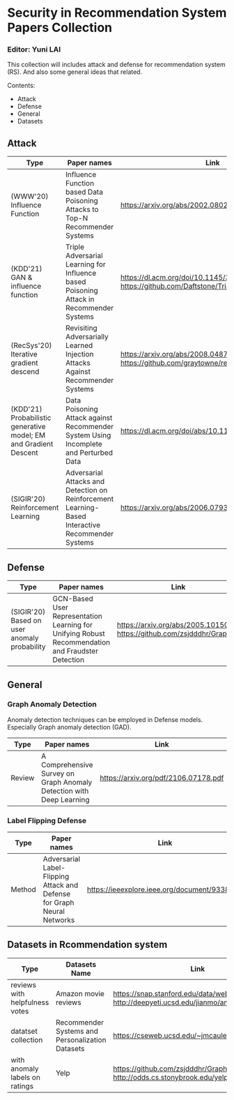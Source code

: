 
# Security in Recommendation System Papers Collection
### Editor: Yuni LAI
This collection will includes attack and defense for recommendation system (RS). And also some general ideas that related.  

Contents:
- Attack
- Defense
- General
- Datasets

## Attack

| Type | Paper names | Link |
| ------ | ------ | ------|
|(WWW'20) Influence Function|Influence Function based Data Poisoning Attacks to Top-N Recommender Systems|https://arxiv.org/abs/2002.08025|
|(KDD'21) GAN & influence function|Triple Adversarial Learning for Influence based Poisoning Attack in Recommender Systems |https://dl.acm.org/doi/10.1145/3447548.3467335; https://github.com/Daftstone/TrialAttack |
|(RecSys'20) Iterative gradient descend | Revisiting Adversarially Learned Injection Attacks Against Recommender Systems| https://arxiv.org/abs/2008.04876; https://github.com/graytowne/revisit_adv_rec |
|(KDD'21) Probabilistic generative model; EM and Gradient Descent|Data Poisoning Attack against Recommender System Using Incomplete and Perturbed Data|https://dl.acm.org/doi/abs/10.1145/3447548.3467233|
|(SIGIR'20) Reinforcement Learning|Adversarial Attacks and Detection on Reinforcement Learning-Based Interactive Recommender Systems|https://arxiv.org/abs/2006.07934|
## Defense

| Type | Paper names | Link |
| ------ | ------ | ------|
|(SIGIR'20) Based on user anomaly probability |GCN-Based User Representation Learning for Unifying Robust Recommendation and Fraudster Detection |https://arxiv.org/abs/2005.10150 ; https://github.com/zsjdddhr/GraphRfi |


## General
### Graph Anomaly Detection
Anomaly detection techniques can be employed in Defense models. Especially Graph anomaly detection (GAD). 

| Type | Paper names | Link |
| ------ | ------ | ------|
| Review | A Comprehensive Survey on Graph Anomaly Detection with Deep Learning |https://arxiv.org/pdf/2106.07178.pdf|

### Label Flipping Defense

| Type | Paper names | Link |
| ------ | ------ | ------|
|Method|Adversarial Label-Flipping Attack and Defense for Graph Neural Networks|https://ieeexplore.ieee.org/document/9338299|


## Datasets in Rcommendation system

| Type | Datasets Name | Link |
| ------ | ------ | ------|
| reviews with helpfulness votes | Amazon movie reviews |  https://snap.stanford.edu/data/web-Movies.html ; http://deepyeti.ucsd.edu/jianmo/amazon/index.html |
| datatset collection|Recommender Systems and Personalization Datasets| https://cseweb.ucsd.edu/~jmcauley/datasets.html |
|with anomaly labels on ratings|Yelp|https://github.com/zsjdddhr/GraphRfi -> Dataset; http://odds.cs.stonybrook.edu/yelpchi-dataset/|

